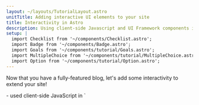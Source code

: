 ```yaml
---
layout: ~/layouts/TutorialLayout.astro
unitTitle: Adding interactive UI elements to your site
title: Interactivity in Astro
description: Using client-side Javascript and UI Framework components in Astro to provide interactivity.
setup: |
  import Checklist from '~/components/Checklist.astro';
  import Badge from '~/components/Badge.astro';
  import Goals from '~/components/tutorial/Goals.astro';
  import MultipleChoice from '~/components/tutorial/MultipleChoice.astro';
  import Option from '~/components/tutorial/Option.astro';
---
```

Now that you have a fully-featured blog, let's add some interactivity to extend your site!

<Goals>
  - used client-side JavaScript in `<script>` tags to create a light/dark theme toggle and responsive mobile navigation header
  - used the `astro add` command to add an official Astro integration
  - created an interactive UI framework (Preact) component that fetches data from an external API
  - rendered multiple Preact components on `index.astro`, controling each one's hydration method using a different `client:directive`
</Goals>

Even though you have used some JavaScript in places to build your site, all of the content on your site is **static**. A reader can navigate your site through links, but othwerwise, there is nothing for them to interact with. And, no content will change or update until Netlify builds and deploys your site again.

The JavaScript you have used so far to create and render parts of your site dynamically runs at build time. You do not yet have any client-side JavaScript that runs in the browser, nor any UI framework components (e.g. React, Svelte, Vue), which would allow your readers to trigger any changes to the site.

Let's do that now!

## Before you go

### Test your knowledge

Fill in the blanks with: **`<script>`**, **JSX-like expressions**, **interactivity**, **build**, **code fences**, **browser**

`.astro` files can contain JavaScript between the || &nbsp &nbsp &nbsp &nbsp &nbsp **code fences** &nbsp &nbsp &nbsp &nbsp &nbsp || to define variables, receive props and run functions to help generate the HTML template. You can even write || **JSX-like expressions** || within the Astro component template to dynamically generate your HTML. But, all of this JavaScript is executed at || &nbsp &nbsp &nbsp &nbsp &nbsp **build** &nbsp &nbsp &nbsp &nbsp &nbsp || time, on the server, and is not available in the || &nbsp &nbsp &nbsp &nbsp &nbsp **browser** &nbsp &nbsp &nbsp &nbsp &nbsp ||.

For || &nbsp &nbsp &nbsp &nbsp &nbsp **interactivity** &nbsp &nbsp &nbsp &nbsp &nbsp || on your site, you need to write client-side JS (e.g in || &nbsp &nbsp &nbsp &nbsp &nbsp **`<script>`** &nbsp &nbsp &nbsp &nbsp &nbsp || tags) or use a UI framework component.


### Checklist for moving on

<Checklist key ="interactivity">
- [ ] I am ready to add some interactivity to my site!
</Checklist>
